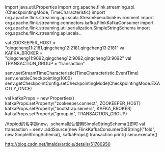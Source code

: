 
import java.util.Properties
import org.apache.flink.streaming.api.{CheckpointingMode, TimeCharacteristic}
import org.apache.flink.streaming.api.scala.StreamExecutionEnvironment
import org.apache.flink.streaming.connectors.kafka.FlinkKafkaConsumer
import org.apache.flink.streaming.util.serialization.SimpleStringSchema
import org.apache.flink.streaming.api.scala._

val ZOOKEEPER_HOST = "qingcheng11:2181,qingcheng12:2181,qingcheng13:2181"
val KAFKA_BROKER = "qingcheng11:9092,qingcheng12:9092,qingcheng13:9092"
val TRANSACTION_GROUP = "transaction"

senv.setStreamTimeCharacteristic(TimeCharacteristic.EventTime)
senv.enableCheckpointing(1000)
senv.getCheckpointConfig.setCheckpointingMode(CheckpointingMode.EXACTLY_ONCE)

val kafkaProps = new Properties()
kafkaProps.setProperty("zookeeper.connect", ZOOKEEPER_HOST)
kafkaProps.setProperty("bootstrap.servers", KAFKA_BROKER)
kafkaProps.setProperty("group.id", TRANSACTION_GROUP)

//topicd的名字是new，schema默认使用SimpleStringSchema()即可
val transaction = senv .addSource(new FlinkKafkaConsumer08[String]("fold", new SimpleStringSchema(), kafkaProps))
transaction.print()
senv.execute()



http://blog.csdn.net/lmalds/article/details/51780950